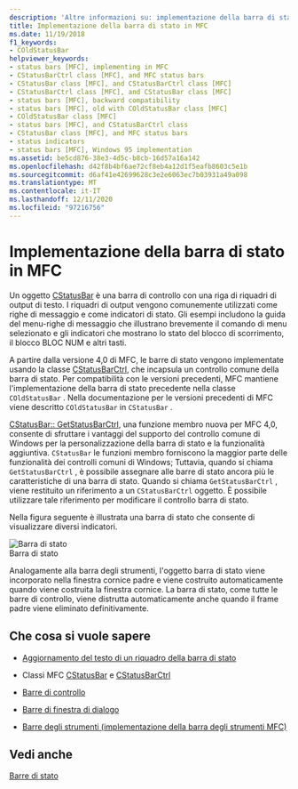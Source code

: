 ```yaml
---
description: 'Altre informazioni su: implementazione della barra di stato in MFC'
title: Implementazione della barra di stato in MFC
ms.date: 11/19/2018
f1_keywords:
- COldStatusBar
helpviewer_keywords:
- status bars [MFC], implementing in MFC
- CStatusBarCtrl class [MFC], and MFC status bars
- CStatusBar class [MFC], and CStatusBarCtrl class [MFC]
- CStatusBarCtrl class [MFC], and CStatusBar class [MFC]
- status bars [MFC], backward compatibility
- status bars [MFC], old with COldStatusBar class [MFC]
- COldStatusBar class [MFC]
- status bars [MFC], and CStatusBarCtrl class
- CStatusBar class [MFC], and MFC status bars
- status indicators
- status bars [MFC], Windows 95 implementation
ms.assetid: be5cd876-38e3-4d5c-b8cb-16d57a16a142
ms.openlocfilehash: d42f8b4bf6ae72cf8eb4a12d1f5eafb8603c5e1b
ms.sourcegitcommit: d6af41e42699628c3e2e6063ec7b03931a49a098
ms.translationtype: MT
ms.contentlocale: it-IT
ms.lasthandoff: 12/11/2020
ms.locfileid: "97216756"
---
```

# <a name="status-bar-implementation-in-mfc"></a>Implementazione della barra di stato in MFC

Un oggetto [CStatusBar](../mfc/reference/cstatusbar-class.md) è una barra di controllo con una riga di riquadri di output di testo. I riquadri di output vengono comunemente utilizzati come righe di messaggio e come indicatori di stato. Gli esempi includono la guida del menu-righe di messaggio che illustrano brevemente il comando di menu selezionato e gli indicatori che mostrano lo stato del blocco di scorrimento, il blocco BLOC NUM e altri tasti.

A partire dalla versione 4,0 di MFC, le barre di stato vengono implementate usando la classe [CStatusBarCtrl](../mfc/reference/cstatusbarctrl-class.md), che incapsula un controllo comune della barra di stato. Per compatibilità con le versioni precedenti, MFC mantiene l'implementazione della barra di stato precedente nella classe `COldStatusBar` . Nella documentazione per le versioni precedenti di MFC viene descritto `COldStatusBar` in `CStatusBar` .

[CStatusBar:: GetStatusBarCtrl](../mfc/reference/cstatusbar-class.md#getstatusbarctrl), una funzione membro nuova per MFC 4,0, consente di sfruttare i vantaggi del supporto del controllo comune di Windows per la personalizzazione della barra di stato e la funzionalità aggiuntiva. `CStatusBar` le funzioni membro forniscono la maggior parte delle funzionalità dei controlli comuni di Windows; Tuttavia, quando si chiama `GetStatusBarCtrl` , è possibile assegnare alle barre di stato ancora più le caratteristiche di una barra di stato. Quando si chiama `GetStatusBarCtrl` , viene restituito un riferimento a un `CStatusBarCtrl` oggetto. È possibile utilizzare tale riferimento per modificare il controllo barra di stato.

Nella figura seguente è illustrata una barra di stato che consente di visualizzare diversi indicatori.

![Barra di stato](../mfc/media/vc37dy1.gif "Status bar") <br/>
Barra di stato

Analogamente alla barra degli strumenti, l'oggetto barra di stato viene incorporato nella finestra cornice padre e viene costruito automaticamente quando viene costruita la finestra cornice. La barra di stato, come tutte le barre di controllo, viene distrutta automaticamente anche quando il frame padre viene eliminato definitivamente.

## <a name="what-do-you-want-to-know-more-about"></a>Che cosa si vuole sapere

- [Aggiornamento del testo di un riquadro della barra di stato](../mfc/updating-the-text-of-a-status-bar-pane.md)

- Classi MFC [CStatusBar](../mfc/reference/cstatusbar-class.md) e [CStatusBarCtrl](../mfc/reference/cstatusbarctrl-class.md)

- [Barre di controllo](../mfc/control-bars.md)

- [Barre di finestra di dialogo](../mfc/dialog-bars.md)

- [Barre degli strumenti (implementazione della barra degli strumenti MFC)](../mfc/mfc-toolbar-implementation.md)

## <a name="see-also"></a>Vedi anche

[Barre di stato](../mfc/status-bars.md)

